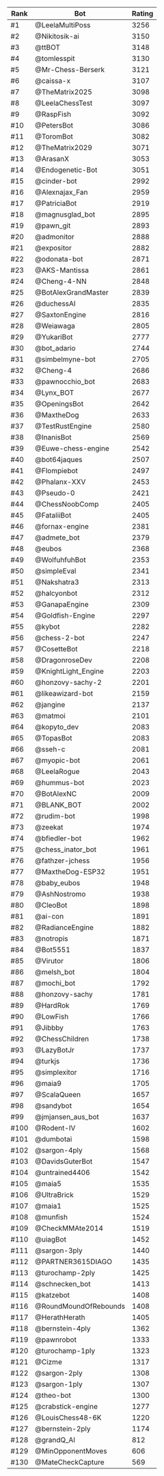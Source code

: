 Rank|Bot|Rating
---|---|---
#1|@LeelaMultiPoss|3256
#2|@Nikitosik-ai|3150
#3|@ttBOT|3148
#4|@tomlesspit|3130
#5|@Mr-Chess-Berserk|3121
#6|@caissa-x|3107
#7|@TheMatrix2025|3098
#8|@LeelaChessTest|3097
#9|@RaspFish|3092
#10|@PetersBot|3086
#11|@ToromBot|3082
#12|@TheMatrix2029|3071
#13|@ArasanX|3053
#14|@Endogenetic-Bot|3051
#15|@cinder-bot|2992
#16|@Alexnajax_Fan|2959
#17|@PatriciaBot|2919
#18|@magnusglad_bot|2895
#19|@pawn_git|2893
#20|@admonitor|2888
#21|@expositor|2882
#22|@odonata-bot|2871
#23|@AKS-Mantissa|2861
#24|@Cheng-4-NN|2848
#25|@BotAlexGrandMaster|2839
#26|@duchessAI|2835
#27|@SaxtonEngine|2816
#28|@Weiawaga|2805
#29|@YukariBot|2777
#30|@bot_adario|2744
#31|@simbelmyne-bot|2705
#32|@Cheng-4|2686
#33|@pawnocchio_bot|2683
#34|@Lynx_BOT|2677
#35|@OpeningsBot|2642
#36|@MaxtheDog|2633
#37|@TestRustEngine|2580
#38|@InanisBot|2569
#39|@Euwe-chess-engine|2542
#40|@bot64jaques|2507
#41|@Flompiebot|2497
#42|@Phalanx-XXV|2453
#43|@Pseudo-0|2421
#44|@ChessNoobComp|2405
#45|@FataliiBot|2405
#46|@fornax-engine|2381
#47|@admete_bot|2379
#48|@eubos|2368
#49|@WolfuhfuhBot|2353
#50|@simpleEval|2341
#51|@Nakshatra3|2313
#52|@halcyonbot|2312
#53|@GanapaEngine|2309
#54|@Goldfish-Engine|2297
#55|@kybot|2282
#56|@chess-2-bot|2247
#57|@CosetteBot|2218
#58|@DragonroseDev|2208
#59|@KnightLight_Engine|2203
#60|@honzovy-sachy-2|2201
#61|@likeawizard-bot|2159
#62|@jangine|2137
#63|@matmoi|2101
#64|@kopyto_dev|2083
#65|@TopasBot|2083
#66|@sseh-c|2081
#67|@myopic-bot|2061
#68|@LeelaRogue|2043
#69|@hummus-bot|2023
#70|@BotAlexNC|2009
#71|@BLANK_BOT|2002
#72|@rudim-bot|1998
#73|@zeekat|1974
#74|@bfiedler-bot|1962
#75|@chess_inator_bot|1961
#76|@fathzer-jchess|1956
#77|@MaxtheDog-ESP32|1951
#78|@baby_eubos|1948
#79|@AshNostromo|1938
#80|@CleoBot|1898
#81|@ai-con|1891
#82|@RadianceEngine|1882
#83|@notropis|1871
#84|@Bot5551|1837
#85|@Virutor|1806
#86|@melsh_bot|1804
#87|@mochi_bot|1792
#88|@honzovy-sachy|1781
#89|@HardRok|1769
#90|@LowFish|1766
#91|@Jibbby|1763
#92|@ChessChildren|1738
#93|@LazyBotJr|1737
#94|@turkjs|1736
#95|@simplexitor|1716
#96|@maia9|1705
#97|@ScalaQueen|1657
#98|@sandybot|1654
#99|@jmjansen_aus_bot|1637
#100|@Rodent-IV|1602
#101|@dumbotai|1598
#102|@sargon-4ply|1568
#103|@DavidsGuterBot|1547
#104|@untrained4406|1542
#105|@maia5|1535
#106|@UltraBrick|1529
#107|@maia1|1525
#108|@munfish|1524
#109|@CheckMMAte2014|1519
#110|@uiagBot|1452
#111|@sargon-3ply|1440
#112|@PARTNER3615DIAGO|1435
#113|@turochamp-2ply|1425
#114|@schnecken_bot|1413
#115|@katzebot|1408
#116|@RoundMoundOfRebounds|1408
#117|@HerathHerath|1405
#118|@bernstein-4ply|1362
#119|@pawnrobot|1333
#120|@turochamp-1ply|1323
#121|@Cizme|1317
#122|@sargon-2ply|1308
#123|@sargon-1ply|1307
#124|@theo-bot|1300
#125|@crabstick-engine|1277
#126|@LouisChess48-6K|1220
#127|@bernstein-2ply|1174
#128|@grandQ_AI|812
#129|@MinOpponentMoves|606
#130|@MateCheckCapture|569

